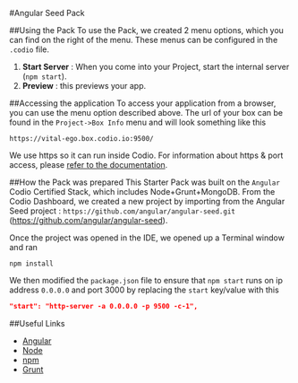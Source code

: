 #Angular Seed Pack

##Using the Pack
To use the Pack, we created 2 menu options, which you can find on the right of the menu. These menus can be configured in the `.codio` file.

1. **Start Server** : When you come into your Project, start the internal server (`npm start`).
1. **Preview** : this previews your app.

##Accessing the application
To access your application from a browser, you can use the menu option described above. The url of your box can be found in the `Project->Box Info` menu and will look something like this

```
https://vital-ego.box.codio.io:9500/
```

We use https so it can run inside Codio. For information about https & port access, please [refer to the documentation](/docs/boxes/access/ext-access/).


##How the Pack was prepared
This Starter Pack was built on the `Angular` Codio Certified Stack, which includes Node+Grunt+MongoDB. From the Codio Dashboard, we created a new project by importing from the Angular Seed project : `https://github.com/angular/angular-seed.git` (https://github.com/angular/angular-seed).

Once the project was opened in the IDE, we opened up a Terminal window and ran

```
npm install
```

We then modified the `package.json` file to ensure that `npm start` runs on ip address `0.0.0.0` and port 3000 by replacing the `start` key/value with this

```json
"start": "http-server -a 0.0.0.0 -p 9500 -c-1",
```


##Useful Links

- [Angular](https://angularjs.org/)
- [Node](http://nodejs.org/)
- [npm](https://www.npmjs.org/)
- [Grunt](http://gruntjs.com/)


